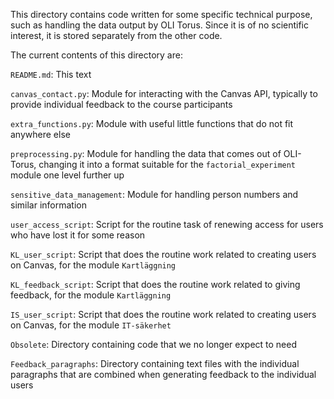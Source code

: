 This directory contains code written for some specific technical purpose, such as handling the data output by OLI Torus. Since it is of no scientific interest, it is stored separately from the other code.

The current contents of this directory are:

`README.md`: This text

`canvas_contact.py`: Module for interacting with the Canvas API, typically to provide individual feedback to the course participants

`extra_functions.py`: Module with useful little functions that do not fit anywhere else

`preprocessing.py`: Module for handling the data that comes out of OLI-Torus, changing it into a format suitable for the `factorial_experiment` module one level further up

`sensitive_data_management`: Module for handling person numbers and similar information

`user_access_script`: Script for the routine task of renewing access for users who have lost it for some reason

`KL_user_script`: Script that does the routine work related to creating users on Canvas, for the module `Kartläggning`

`KL_feedback_script`: Script that does the routine work related to giving feedback, for the module `Kartläggning`

`IS_user_script`: Script that does the routine work related to creating users on Canvas, for the module `IT-säkerhet`

`Obsolete`: Directory containing code that we no longer expect to need

`Feedback_paragraphs`: Directory containing text files with the individual paragraphs that are combined when generating feedback to the individual users
